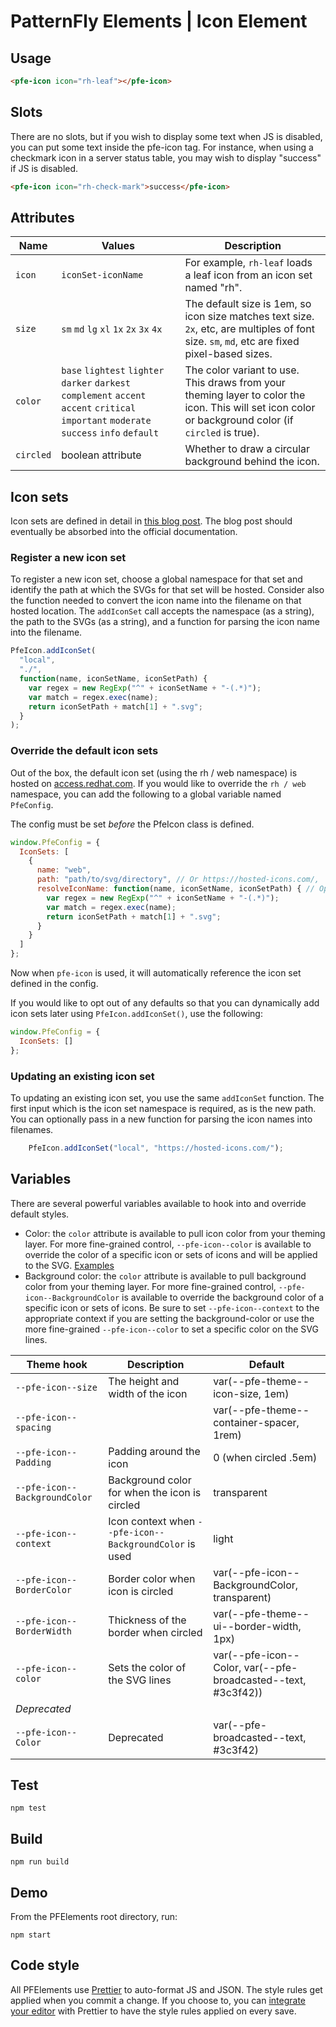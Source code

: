 # PatternFly Elements | Icon Element

## Usage

```html
<pfe-icon icon="rh-leaf"></pfe-icon>
```

## Slots

There are no slots, but if you wish to display some text when JS is disabled, you can put some text inside the pfe-icon tag.  For instance, when using a checkmark icon in a server status table, you may wish to display "success" if JS is disabled.

```html
<pfe-icon icon="rh-check-mark">success</pfe-icon>
```


## Attributes

| Name | Values | Description |
| --- | --- | --- |
| `icon` | `iconSet-iconName` | For example, `rh-leaf` loads a leaf icon from an icon set named "rh". |
| `size` | `sm` `md` `lg` `xl` `1x` `2x` `3x` `4x` | The default size is 1em, so icon size matches text size.  `2x`, etc, are multiples of font size.  `sm`, `md`, etc are fixed pixel-based sizes. |
| `color` | `base` `lightest` `lighter` `darker` `darkest` `complement` `accent` `accent` `critical` `important` `moderate` `success` `info` `default` | The color variant to use.  This draws from your theming layer to color the icon.  This will set icon color or background color (if `circled` is true). |
| `circled` | boolean attribute | Whether to draw a circular background behind the icon. |

## Icon sets

Icon sets are defined in detail in [this blog post][icon-sets].  The blog post should eventually be absorbed into the official documentation.

### Register a new icon set

To register a new icon set, choose a global namespace for that set and identify the path at which the SVGs for that set will be hosted.  Consider also the function needed to convert the icon name into the filename on that hosted location.  The `addIconSet` call accepts the namespace (as a string), the path to the SVGs (as a string), and a function for parsing the icon name into the filename.

```javascript
PfeIcon.addIconSet(
  "local",
  "./",
  function(name, iconSetName, iconSetPath) {
    var regex = new RegExp("^" + iconSetName + "-(.*)");
    var match = regex.exec(name);
    return iconSetPath + match[1] + ".svg";
  }
);
```

### Override the default icon sets

Out of the box, the default icon set (using the rh / web namespace) is hosted on [access.redhat.com](https://access.redhat.com). If you would like to override the `rh / web` namespace, you can add the following to a global variable named `PfeConfig`.

The config must be set _before_ the PfeIcon class is defined.

```javascript
window.PfeConfig = {
  IconSets: [
    {
      name: "web",
      path: "path/to/svg/directory", // Or https://hosted-icons.com/,
      resolveIconName: function(name, iconSetName, iconSetPath) { // Optional function to resolve icon paths.
        var regex = new RegExp("^" + iconSetName + "-(.*)");
        var match = regex.exec(name);
        return iconSetPath + match[1] + ".svg";
      }
    }
  ]
};
```

Now when `pfe-icon` is used, it will automatically reference the icon set defined in the config.

If you would like to opt out of any defaults so that you can dynamically add icon sets later using `PfeIcon.addIconSet()`, use the following:

```javascript
window.PfeConfig = {
  IconSets: []
};
```

### Updating an existing icon set

To updating an existing icon set, you use the same `addIconSet` function.  The first input which is the icon set namespace is required, as is the new path.  You can optionally pass in a new function for parsing the icon names into filenames.

```javascript
    PfeIcon.addIconSet("local", "https://hosted-icons.com/");
```

## Variables

There are several powerful variables available to hook into and override default styles.

- Color: the `color` attribute is available to pull icon color from your theming layer.  For more fine-grained control, `--pfe-icon--color` is available to override the color of a specific icon or sets of icons and will be applied to the SVG.  [Examples][color-examples]
- Background color: the `color` attribute is available to pull background color from your theming layer.  For more fine-grained control, `--pfe-icon--BackgroundColor` is available to override the background color of a specific icon or sets of icons.  Be sure to set `--pfe-icon--context` to the appropriate context if you are setting the background-color or use the more fine-grained `--pfe-icon--color` to set a specific color on the SVG lines.

| Theme hook | Description | Default |
| -------------- | ----------- | ------- |
| `--pfe-icon--size` | The height and width of the icon | var(--pfe-theme--icon-size, 1em) |
| `--pfe-icon--spacing` | | var(--pfe-theme--container-spacer, 1rem) |
| `--pfe-icon--Padding` | Padding around the icon | 0 (when circled .5em) |
| `--pfe-icon--BackgroundColor` | Background color for when the icon is circled | transparent |
| `--pfe-icon--context` | Icon context when `--pfe-icon--BackgroundColor` is used | light |
| `--pfe-icon--BorderColor` | Border color when icon is circled | var(--pfe-icon--BackgroundColor, transparent) |
| `--pfe-icon--BorderWidth` | Thickness of the border when circled | var(--pfe-theme--ui--border-width, 1px) |
| `--pfe-icon--color` | Sets the color of the SVG lines | var(--pfe-icon--Color, var(--pfe-broadcasted--text, #3c3f42)) |
| *Deprecated* |
| `--pfe-icon--Color` | Deprecated | var(--pfe-broadcasted--text, #3c3f42) |

## Test

    npm test

## Build

    npm run build

## Demo

From the PFElements root directory, run:

    npm start

## Code style

All PFElements use [Prettier][prettier] to auto-format JS and JSON. The style rules get applied when you commit a change. If you choose to, you can [integrate your editor][prettier-ed] with Prettier to have the style rules applied on every save.

[prettier]: https://github.com/prettier/prettier/
[prettier-ed]: https://prettier.io/docs/en/editors.html
[blog]: https://clayto.com/2019/07/web-component-icons/index.html
[icon-sets]: https://clayto.com/2019/07/web-component-icons/index.html#icon-sets
[color-examples]: https://clayto.com/2019/07/web-component-icons/index.html#setting-icon-colors
